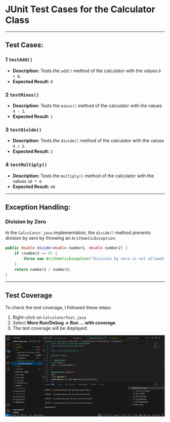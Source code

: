 # JUnit Test Cases for the Calculator Class

---

## **Test Cases:**

### 1️ `testAdd()`

- **Description:** Tests the `add()` method of the calculator with the values `0 + 0`.
- **Expected Result:** `0`

### 2️ `testMinus()`

- **Description:** Tests the `minus()` method of the calculator with the values `4 - 3`.
- **Expected Result:** `1`

### 3️ `testDivide()`

- **Description:** Tests the `divide()` method of the calculator with the values `4 / 2`.
- **Expected Result:** `2`

### 4️ `testMultiply()`

- **Description:** Tests the `multiply()` method of the calculator with the values `10 * 4`.
- **Expected Result:** `40`

---

## **Exception Handling:**

### **Division by Zero**

In the `Calculator.java` implementation, the `divide()` method prevents division by zero by throwing an `ArithmeticException`:

```java
public double divide(double number1, double number2) {
    if (number2 == 0) {
        throw new ArithmeticException("Division by zero is not allowed!");
    }
    return number1 / number2;
}
```

---

## **Test Coverage**

To check the test coverage, I followed these steps:

1. Right-click on `CalculatorTest.java`
2. Select **More Run/Debug -> Run … with coverage**
3. The test coverage will be displayed.

![Test Coverage](resources/images/ex4_1.png)
